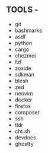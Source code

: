 ## TOOLS - 
- git
- bashmarks
- asdf
- python
- cargo
- chezmoi
- fzf
- zoxide
- sdkman
- blesh
- zed
- neovim
- docker
- firefox
- composer
- ssh
- tldr
- cht.sh
- devdocs
- ghostty
